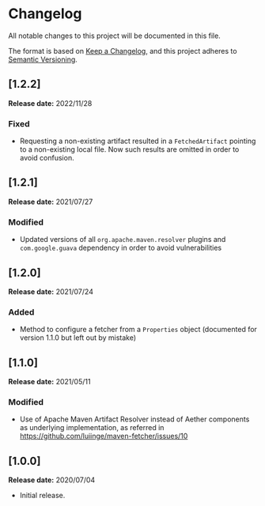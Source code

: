 Changelog
===============================================================================


All notable changes to this project will be documented in this file.

The format is based on [Keep a Changelog][1],
and this project adheres to [Semantic Versioning][2].

[1.2.2]
-------------------------------------------------------------------------------
**Release date:** 2022/11/28

### Fixed
- Requesting a non-existing artifact resulted in a `FetchedArtifact` pointing to
a non-existing local file. Now such results are omitted in order to avoid confusion.

[1.2.1]
-------------------------------------------------------------------------------
**Release date:** 2021/07/27

### Modified
- Updated versions of all `org.apache.maven.resolver` plugins and `com.google.guava`
  dependency in order to avoid vulnerabilities
  
[1.2.0]
-------------------------------------------------------------------------------
**Release date:** 2021/07/24

### Added
- Method to configure a fetcher from a `Properties` object
  (documented for version 1.1.0 but left out by mistake)

  
[1.1.0]
-------------------------------------------------------------------------------
**Release date:** 2021/05/11

### Modified
- Use of Apache Maven Artifact Resolver instead of Aether components 
  as underlying implementation, as referred in https://github.com/luiinge/maven-fetcher/issues/10

[1.0.0]
-------------------------------------------------------------------------------
**Release date:** 2020/07/04

- Initial release.


[1]: <https://keepachangelog.com>
[2]: <https://semver.org>